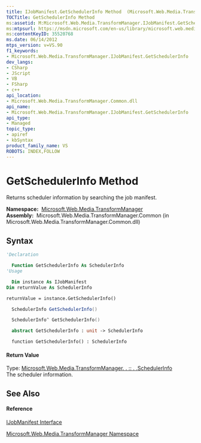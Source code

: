 ```yaml
---
title: IJobManifest.GetSchedulerInfo Method  (Microsoft.Web.Media.TransformManager)
TOCTitle: GetSchedulerInfo Method
ms:assetid: M:Microsoft.Web.Media.TransformManager.IJobManifest.GetSchedulerInfo
ms:mtpsurl: https://msdn.microsoft.com/en-us/library/microsoft.web.media.transformmanager.ijobmanifest.getschedulerinfo(v=VS.90)
ms:contentKeyID: 35520768
ms.date: 06/14/2012
mtps_version: v=VS.90
f1_keywords:
- Microsoft.Web.Media.TransformManager.IJobManifest.GetSchedulerInfo
dev_langs:
- CSharp
- JScript
- VB
- FSharp
- c++
api_location:
- Microsoft.Web.Media.TransformManager.Common.dll
api_name:
- Microsoft.Web.Media.TransformManager.IJobManifest.GetSchedulerInfo
api_type:
- Managed
topic_type:
- apiref
- kbSyntax
product_family_name: VS
ROBOTS: INDEX,FOLLOW
---
```


# GetSchedulerInfo Method

Returns scheduler information by searching the job manifest.

**Namespace:**  [Microsoft.Web.Media.TransformManager](microsoft-web-media-transformmanager-namespace.md)  
**Assembly:**  Microsoft.Web.Media.TransformManager.Common (in Microsoft.Web.Media.TransformManager.Common.dll)

## Syntax

``` vb
'Declaration

  Function GetSchedulerInfo As SchedulerInfo
'Usage

  Dim instance As IJobManifest
Dim returnValue As SchedulerInfo

returnValue = instance.GetSchedulerInfo()
```

``` csharp
  SchedulerInfo GetSchedulerInfo()
```

``` c++
  SchedulerInfo^ GetSchedulerInfo()
```

``` fsharp
  abstract GetSchedulerInfo : unit -> SchedulerInfo 
```

``` jscript
  function GetSchedulerInfo() : SchedulerInfo
```

#### Return Value

Type: [Microsoft.Web.Media.TransformManager. . :: . .SchedulerInfo](schedulerinfo-class-microsoft-web-media-transformmanager.md)  
The scheduler information.  

## See Also

#### Reference

[IJobManifest Interface](ijobmanifest-interface-microsoft-web-media-transformmanager.md)

[Microsoft.Web.Media.TransformManager Namespace](microsoft-web-media-transformmanager-namespace.md)

